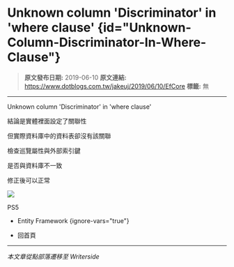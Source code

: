 # Unknown column &#x27;Discriminator&#x27; in &#x27;where clause&#x27; {id="Unknown-Column-Discriminator-In-Where-Clause"}

> **原文發布日期:** 2019-06-10
> **原文連結:** https://www.dotblogs.com.tw/jakeuj/2019/06/10/EfCore
> **標籤:** 無

---

Unknown column 'Discriminator' in 'where clause'

結論是實體裡面設定了關聯性

但實際資料庫中的資料表卻沒有該關聯

檢查巡覽屬性與外部索引鍵

是否與資料庫不一致

修正後可以正常

![](https://card.psnprofiles.com/1/jakeuj.png)

PS5

* Entity Framework
{ignore-vars="true"}

* 回首頁

---

*本文章從點部落遷移至 Writerside*
